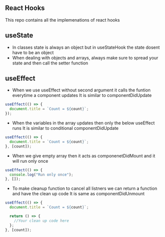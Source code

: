 ## React Hooks

This repo contains all the implemenations of react hooks

## useState

- In classes state is always an object but in useStateHook the state dosent have to be an object
- When dealing with objects and arrays, always make sure to spread your state and then call the setter function

## useEffect

- When we use useEffect without second argument it calls the funtion everytime a component updates
  It is similar to componentDidUpdate

```js
useEffect(() => {
  document.title = `Count = ${count}`;
});
```

- When the variables in the array updates then only the below useEffect runs
  It is similar to conditional componentDidUpdate

```js
useEffect(() => {
  document.title = `Count = ${count}`;
}, [count]);
```

- When we give empty array then it acts as componenetDidMount and it will run only once

```js
useEffect(() => {
  console.log("Run only once");
}, []);
```

- To make cleanup function to cancel all listners we can return a function and have the clean up code
  It is same as componentDidUnmount

```js
useEffect(() => {
  document.title = `Count = ${count}`;

  return () => {
    //Your clean up code here
  };
}, [count]);
```
